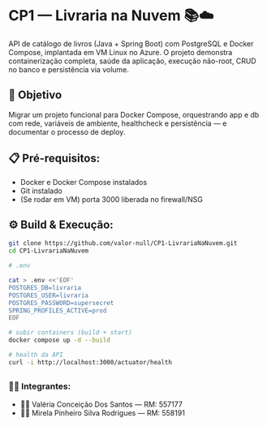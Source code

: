 # CP1 — Livraria na Nuvem 📚☁️

API de catálogo de livros (Java + Spring Boot) com PostgreSQL e Docker Compose, implantada em VM Linux no Azure. O projeto demonstra containerização completa, saúde da aplicação, execução não-root, CRUD no banco e persistência via volume.

## 🎯 Objetivo

Migrar um projeto funcional para Docker Compose, orquestrando app e db com rede, variáveis de ambiente, healthcheck e persistência — e documentar o processo de deploy.

## 📋 Pré-requisitos:

- Docker e Docker Compose instalados
- Git instalado
- (Se rodar em VM) porta 3000 liberada no firewall/NSG

## ⚙️ Build & Execução:

```bash
git clone https://github.com/valor-null/CP1-LivrariaNaNuvem.git
cd CP1-LivrariaNaNuvem

# .env 

cat > .env <<'EOF'
POSTGRES_DB=livraria
POSTGRES_USER=livraria
POSTGRES_PASSWORD=supersecret
SPRING_PROFILES_ACTIVE=prod
EOF

# subir containers (build + start)
docker compose up -d --build

# health da API
curl -i http://localhost:3000/actuator/health
```
##

### 👩‍💻 Integrantes:
- 💁‍♀️ Valéria Conceição Dos Santos — RM: 557177
- 💁‍♀️ Mirela Pinheiro Silva Rodrigues — RM: 558191
